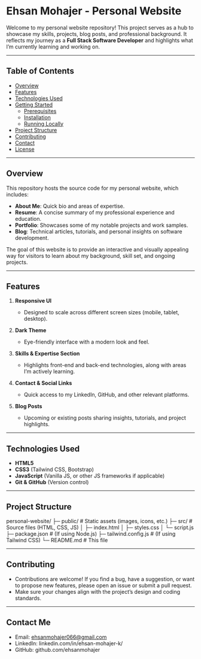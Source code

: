# Ehsan Mohajer - Personal Website

Welcome to my personal website repository! This project serves as a hub to showcase my skills, projects, blog posts, and professional background. 
It reflects my journey as a **Full Stack Software Developer** and highlights what I’m currently learning and working on.

---

## Table of Contents

- [Overview](#overview)  
- [Features](#features)  
- [Technologies Used](#technologies-used)  
- [Getting Started](#getting-started)  
  - [Prerequisites](#prerequisites)  
  - [Installation](#installation)  
  - [Running Locally](#running-locally)  
- [Project Structure](#project-structure)  
- [Contributing](#contributing)  
- [Contact](#contact)  
- [License](#license)

---

## Overview

This repository hosts the source code for my personal website, which includes:

- **About Me**: Quick bio and areas of expertise.  
- **Resume**: A concise summary of my professional experience and education.  
- **Portfolio**: Showcases some of my notable projects and work samples.  
- **Blog**: Technical articles, tutorials, and personal insights on software development.

The goal of this website is to provide an interactive and visually appealing way for visitors to learn about my background, skill set, and ongoing projects.

---

## Features

1. **Responsive UI**  
   - Designed to scale across different screen sizes (mobile, tablet, desktop).

2. **Dark Theme**  
   - Eye-friendly interface with a modern look and feel.

3. **Skills & Expertise Section**  
   - Highlights front-end and back-end technologies, along with areas I’m actively learning.

4. **Contact & Social Links**  
   - Quick access to my LinkedIn, GitHub, and other relevant platforms.

5. **Blog Posts**  
   - Upcoming or existing posts sharing insights, tutorials, and project highlights.

---

## Technologies Used

- **HTML5**  
- **CSS3** (Tailwind CSS, Bootstrap)  
- **JavaScript** (Vanilla JS, or other JS frameworks if applicable)  
- **Git & GitHub** (Version control)

---

## Project Structure

personal-website/
├─ public/               # Static assets (images, icons, etc.)
├─ src/                  # Source files (HTML, CSS, JS)
│  ├─ index.html
│  ├─ styles.css
│  └─ script.js
├─ package.json          # (If using Node.js)
├─ tailwind.config.js    # (If using Tailwind CSS)
└─ README.md             # This file

 ---

## Contributing

- Contributions are welcome! If you find a bug, have a suggestion, or want to propose new features, please open an issue or submit a pull request.
- Make sure your changes align with the project’s design and coding standards.

 ---

## Contact Me

- Email: ehsanmohajer066@gmail.com
- LinkedIn: linkedin.com/in/ehsan-mohajer-k/
- GitHub: github.com/ehsanmohajer

